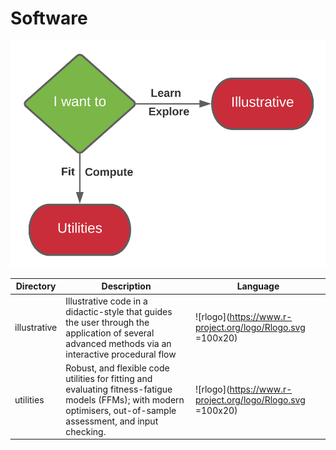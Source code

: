 # Software

![navigate](utilities/documentation/img/navigate2.svg)

| Directory | Description | Language |
|-|-|-|
| illustrative | Illustrative code in a didactic-style that guides the user through the application of several advanced methods via an interactive procedural flow | ![rlogo](https://www.r-project.org/logo/Rlogo.svg =100x20) |
| utilities | Robust, and flexible code utilities for fitting and evaluating fitness-fatigue models (FFMs); with modern  optimisers, out-of-sample assessment, and input checking. | ![rlogo](https://www.r-project.org/logo/Rlogo.svg =100x20) |